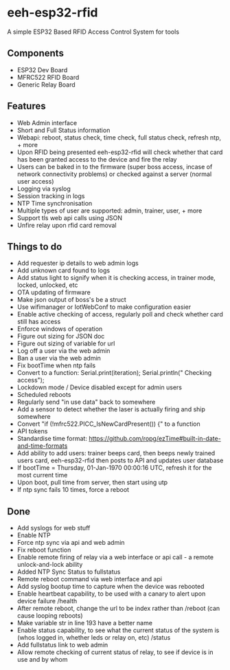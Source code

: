 # eeh-esp32-rfid

A simple ESP32 Based RFID Access Control System for tools

## Components
- ESP32 Dev Board
- MFRC522 RFID Board
- Generic Relay Board

## Features
- Web Admin interface
- Short and Full Status information
- Webapi: reboot, status check, time check, full status check, refresh ntp, + more
- Upon RFID being presented eeh-esp32-rfid will check whether that card has been granted access to the device and fire the relay
- Users can be baked in to the firmware (super boss access, incase of network connectivity problems) or checked against a server (normal user access)
- Logging via syslog
- Session tracking in logs
- NTP Time synchronisation
- Multiple types of user are supported: admin, trainer, user, + more
- Support tls web api calls using JSON
- Unfire relay upon rfid card removal


## Things to do
- Add requester ip details to web admin logs
- Add unknown card found to logs
- Add status light to signify when it is checking access, in trainer mode, locked, unlocked, etc
- OTA updating of firmware
- Make json output of boss's be a struct
- Use wifimanager or IotWebConf to make configuration easier
- Enable active checking of access, regularly poll and check whether card still has access
- Enforce windows of operation
- Figure out sizing for JSON doc
- Figure out sizing of variable for url
- Log off a user via the web admin
- Ban a user via the web admin
- Fix bootTime when ntp fails
- Convert to a function: Serial.print(iteration); Serial.println(" Checking access");
- Lockdown mode / Device disabled except for admin users
- Scheduled reboots
- Regularly send "in use data" back to somewhere
- Add a sensor to detect whether the laser is actually firing and ship somewhere
- Convert "if (!mfrc522.PICC_IsNewCardPresent()) {" to a function
- API tokens
- Standardise time format: https://github.com/ropg/ezTime#built-in-date-and-time-formats
- Add ability to add users: trainer beeps card, then beeps newly trained users card, eeh-esp32-rfid then posts to API and updates user database
- If bootTime = Thursday, 01-Jan-1970 00:00:16 UTC, refresh it for the most current time
- Upon boot, pull time from server, then start using utp
- If ntp sync fails 10 times, force a reboot

## Done
- Add syslogs for web stuff
- Enable NTP
- Force ntp sync via api and web admin
- Fix reboot function
- Enable remote firing of relay via a web interface or api call - a remote unlock-and-lock ability
- Added NTP Sync Status to fullstatus
- Remote reboot command via web interface and api
- Add syslog bootup time to capture when the device was rebooted
- Enable heartbeat capability, to be used with a canary to alert upon device failure /health
- After remote reboot, change the url to be index rather than /reboot (can cause looping reboots)
- Make variable str in line 193 have a better name
- Enable status capability, to see what the current status of the system is (whos logged in, whether leds or relay on, etc) /status
- Add fullstatus link to web admin
- Allow remote checking of current status of relay, to see if device is in use and by whom
